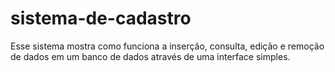 # sistema-de-cadastro

Esse sistema mostra como funciona a inserção, consulta, edição e remoção de dados em um banco de dados através de uma interface simples.
